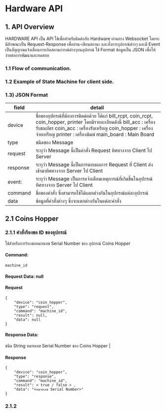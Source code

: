 # Hardware API
## 1. API Overview
HARDWARE API เป็น API ใช้เพื่อสำหรับติดต่อกับ Hardware ผ่านทาง Websocket โดยจะมีลักษณะเป็น Request-Response เพื่ออ่าน-เขียนสถานะ และสั่งการอุปกรณ์ต่างๆ และมี Event เป็นสัญญาณแจ้งเตือนการเกิดสถานการณ์ต่างๆบนอุปกรณ์ ใช้ Format ข้อมูลเป็น JSON เพื่อให้ง่ายต่อการพัฒนาและทดสอบ
### 1.1 Flow of communication.
### 1.2 Example of State Machine for client side.
### 1.3) JSON Format

| field | detail |
|--------|----------------------------------------------------------------------------------------------------------|
| device   | ชื่อของอุปกรณ์ที่ต้องการติดต่อด้วย ได้แก่ bill_rcpt, coin_rcpt, coin_hopper, printer โดยมีรายละเอียดดังนี้ bill_acc : เครื่องรับธนบัตร coin_acc : เครื่องรับเหรียญ coin_hopper : เครื่องจ่ายเหรียญ printer : เครื่องพิมพ์ main_board : Main Board                                                               |
| type | ชนิดของ Message |
|request  | ระบุว่า Message นี้เป็นคำสั่ง Request ทิศทางจาก Client ไป Server |
|response | ระบุว่า Message นี้เป็นการตอบผลการ Request ที่ Client ส่งเข้ามาทิศทางจาก Server ไป Client |
| event:  | ระบุว่า Message เป็นการแจ้งเตือนเหตุการณ์ที่เกิดขึ้นในอุปกรณ์ ทิศทางจาก Server ไป Client |
| command | ชื่อของคำสั่ง ซึ่งสามารถใช้ได้แตกต่างกันในอุปกรณ์แต่ละอุปกรณ์ |                                                                |
| data   | ข้อมูลที่คำสั่งต่างๆ ซึ่งจะแตกต่างกันในแต่ละคำสั่ง                                                                     |

## 2.1 Coins Hopper
### 2.1.1 คำสั่งร้องขอ ID ของอุปกรณ์
ใช้สำหรับการร้องขอหมายเลข Serial Number ของ อุปกรณ์ Coins Hopper
#### Command:
    machine_id
#### Request Data: null
#### Request
```
{
	"device": "coin_hopper",
	"type": "request",
	"command": "machine_id",
	"result": null,
	"data": null
}
```
#### Response Data:
ชนิด String
หมายเลข Serial Number ของ Coins Hopper |
#### Response
```
{
	"device": "coin_hopper",
	"type": "response",
	"command": "machine_id",
	"result": < true / false > ,
	"data": "<หมายเลข Serial Number>"
}
```

### 2.1.2